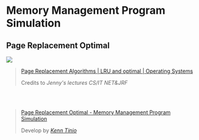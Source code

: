 # Memory Management Program Simulation  
## Page Replacement Optimal  
  
<img src="review/fifo.png">  
  
<blockquote className="blockquote text-right">  
	<p className="mb-0"><a href="https://www.youtube.com/watch?v=DXU7SqsYDvg&t=821s">Page Replacement Algorithms | LRU and optimal | Operating Systems</a></p>   
	<footer className="blockquote-footer">Credits to <cite title="Source Title">Jenny's lectures CS/IT NET&JRF</cite></footer>  
</blockquote>  
 
<br/><br/>  

<blockquote className="blockquote text-right">  
	<p className="mb-0"><a href="https://github.com/kenntinio/page-replacement-optimal">Page Replacement Optimal - Memory Management Program Simulation</a></p>  
	<footer className="blockquote-footer">Develop by <cite title="Source Title"><a href="https://github.com/kenntinio">Kenn Tinio</a></cite></footer>  
</blockquote>  